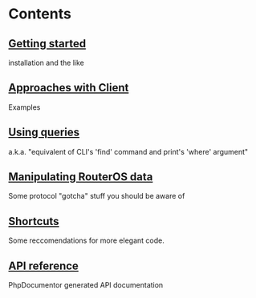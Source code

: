 # Contents
## [Getting started](wiki/Getting-started)
installation and the like
## [Approaches with Client](wiki/Approaches-with-Client)
Examples
## [Using queries](wiki/Using-queries)
a.k.a. "equivalent of CLI's 'find' command and print's 'where' argument"
## [Manipulating RouterOS data](wiki/Manipulating-RouterOS-data)
Some protocol "gotcha" stuff you should be aware of
## [Shortcuts](wiki/Shortcuts)
Some reccomendations for more elegant code.
## [API reference](http://pear2.github.com/Net_RouterOS/Documentation/1.0.0b3/)
PhpDocumentor generated API documentation